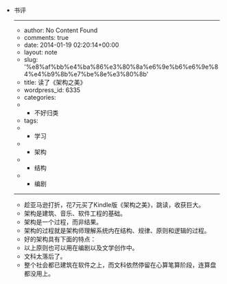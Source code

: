 - 书评
    - ---
    - author: No Content Found
    - comments: true
    - date: 2014-01-19 02:20:14+00:00
    - layout: note
    - slug: '%e8%af%bb%e4%ba%86%e3%80%8a%e6%9e%b6%e6%9e%84%e4%b9%8b%e7%be%8e%e3%80%8b'
    - title: 读了《架构之美》
    - wordpress_id: 6335
    - categories:
    - - 不好归类
    - tags:
    - - 学习
    - - 架构
    - - 结构
    - - 编剧
    - ---
    - 趁亚马逊打折，花7元买了Kindle版《架构之美》，跳读，收获巨大。
    - 架构是建筑、音乐、软件工程的基础。
    - 架构是一个过程，而非结果。
    - 架构的过程就是架构师理解系统内在结构、规律、原则和逻辑的过程。
    - 好的架构具有下面的特点：
    - 以上原则也可以用在编剧以及文学创作中。
    - 文科太落后了。
    - 整个社会都已建筑在软件之上，而文科依然停留在心算笔算阶段，连算盘都没用上。
